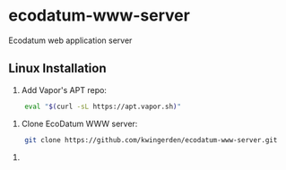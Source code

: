 # ecodatum-www-server

Ecodatum web application server

## Linux Installation

1. Add Vapor's APT repo:

```bash
    eval "$(curl -sL https://apt.vapor.sh)"
```

1. Clone EcoDatum WWW server:

```bash
    git clone https://github.com/kwingerden/ecodatum-www-server.git
```

1.
